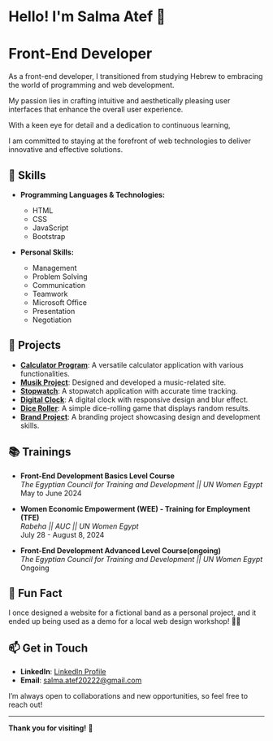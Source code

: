 # Hello! I'm Salma Atef 👋
# Front-End Developer 
As a front-end developer, I transitioned from studying Hebrew to embracing the world of programming and web development.

My passion lies in crafting intuitive and aesthetically pleasing user interfaces that enhance the overall user experience. 

With a keen eye for detail and a dedication to continuous learning,

I am committed to staying at the forefront of web technologies to deliver innovative and effective solutions.

## 🚀 Skills

- **Programming Languages & Technologies:**
  - HTML
  - CSS
  - JavaScript
  - Bootstrap

- **Personal Skills:**
  - Management
  - Problem Solving
  - Communication
  - Teamwork
  - Microsoft Office
  - Presentation
  - Negotiation

## 🌟 Projects

- **[Calculator Program]([link-to-project](https://github.com/Salma-Atef-111/Calculator-program))**: A versatile calculator application with various functionalities.
- **[Musik Project]([link-to-project](https://github.com/Salma-Atef-111/Musik-project))**: Designed and developed a music-related site.
- **[Stopwatch]([link-to-project](https://github.com/Salma-Atef-111/Stopwatch))**: A stopwatch application with accurate time tracking.
- **[Digital Clock]([link-to-project](https://github.com/Salma-Atef-111/Digital-Clock))**: A digital clock with responsive design and blur effect.
- **[Dice Roller]([link-to-project](https://github.com/Salma-Atef-111/Dice-Roller))**: A simple dice-rolling game that displays random results.
- **[Brand Project]([link-to-project](https://github.com/Salma-Atef-111/Brand-project))**: A branding project showcasing design and development skills.

## 📚 Trainings

- **Front-End Development Basics Level Course**  
  *The Egyptian Council for Training and Development || UN Women Egypt*  
  May to June 2024

- **Women Economic Empowerment (WEE) - Training for Employment (TFE)**  
  *Rabeha || AUC || UN Women Egypt*  
  July 28 - August 8, 2024

- **Front-End Development Advanced Level Course(ongoing)**  
  *The Egyptian Council for Training and Development || UN Women Egypt*  
  Ongoing

## 🌟 Fun Fact

I once designed a website for a fictional band as a personal project, and it ended up being used as a demo for a local web design workshop! 🎸🎨

## 📫 Get in Touch

- **LinkedIn**: [LinkedIn Profile]([link-to-profile](https://www.linkedin.com/in/salma-atef-317653219/))
- **Email**: [salma.atef20222@gmail.com](mailto:salma.atef20222@gmail.com)

I’m always open to collaborations and new opportunities, so feel free to reach out!

---

**Thank you for visiting!** 🌟

